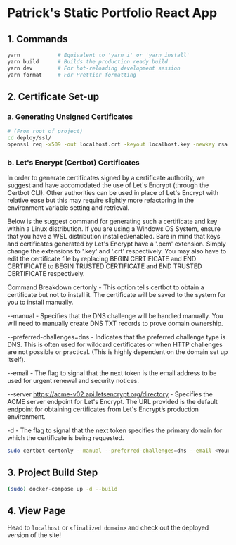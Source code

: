 # Patrick's Static Portfolio React App

## 1. Commands

```bash
yarn            # Equivalent to 'yarn i' or 'yarn install'
yarn build      # Builds the production ready build
yarn dev        # For hot-reloading development session
yarn format     # For Prettier formatting
```

## 2. Certificate Set-up

### a. Generating Unsigned Certificates

```bash
# (From root of project)
cd deploy/ssl/
openssl req -x509 -out localhost.crt -keyout localhost.key -newkey rsa:2048 -nodes -sha256 -subj '/CN=localhost' -extensions EXT -config <( printf "[dn]\nCN=localhost\n[req]\ndistinguished_name = dn\n[EXT]\nsubjectAltName=DNS:localhost\nkeyUsage=digitalSignature\nextendedKeyUsage=serverAuth")
```

### b. Let's Encrypt (Certbot) Certificates

In order to generate certificates signed by a certificate authority, we suggest and have accomodated the use of Let's Encrypt (through the Certbot CLI). Other authorities can be used in place of Let's Encrypt with relative ease but this may require slightly more refactoring in the environment variable setting and retrieval.

Below is the suggest command for generating such a certificate and key within a Linux distribution. If you are using a Windows OS System, ensure that you have a WSL distribution installed/enabled. Bare in mind that keys and certificates generated by Let's Encrypt have a '.pem' extension. Simply change the extensions to '.key' and '.crt' respectively. You may also have to edit the certificate file by replacing BEGIN CERTIFICATE and END CERTIFICATE to BEGIN TRUSTED CERTIFICATE and END TRUSTED CERTIFICATE respectively.

Command Breakdown
certonly - This option tells certbot to obtain a certificate but not to install it. The certificate will be saved to the system for you to install manually.

--manual - Specifies that the DNS challenge will be handled manually. You will need to manually create DNS TXT records to prove domain ownership.

--preferred-challenges=dns - Indicates that the preferred challenge type is DNS. This is often used for wildcard certificates or when HTTP challenges are not possible or practical. (This is highly dependent on the domain set up itself).

--email - The flag to signal that the next token is the email address to be used for urgent renewal and security notices.

--server <https://acme-v02.api.letsencrypt.org/directory> - Specifies the ACME server endpoint for Let's Encrypt. The URL provided is the default endpoint for obtaining certificates from Let's Encrypt’s production environment.

-d - The flag to signal that the next token specifies the primary domain for which the certificate is being requested.

```bash
sudo certbot certonly --manual --preferred-challenges=dns --email <Your Email> --server <https://acme-v02.api.letsencrypt.org/directory> -d <The Deployed Domain/Subdomain> -d '*.<The Deployed Domain/Subdomain>'
```

## 3. Project Build Step

```bash
(sudo) docker-compose up -d --build
```

## 4. View Page

Head to ```localhost``` or ```<finalized domain>``` and check out the deployed version of the site!
